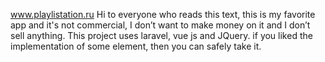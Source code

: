 www.playlistation.ru
Hi to everyone who reads this text, this is my favorite app and it's not commercial, I don’t want to make money on it and I don’t sell anything. This project uses laravel, vue js and JQuery. if you liked the implementation of some element, then you can safely take it.
